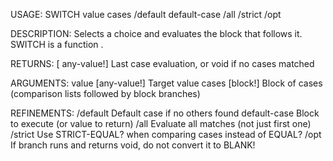 USAGE:
     SWITCH value cases /default default-case /all /strict /opt

DESCRIPTION:
     Selects a choice and evaluates the block that follows it.
     SWITCH is a function .

RETURNS: [<opt> any-value!]
    Last case evaluation, or void if no cases matched

ARGUMENTS:
    value [any-value!]
        Target value
    cases [block!]
        Block of cases (comparison lists followed by block branches)

REFINEMENTS:
    /default
        Default case if no others found
    default-case
        Block to execute (or value to return)
    /all
        Evaluate all matches (not just first one)
    /strict
        Use STRICT-EQUAL? when comparing cases instead of EQUAL?
    /opt
        If branch runs and returns void, do not convert it to BLANK!
